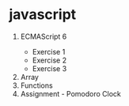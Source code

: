 # javascript
<ol>
   <li>ECMAScript 6</li>
   <ul>
       <li>Exercise 1</li>
       <li>Exercise 2</li>
       <li>Exercise 3</li>
   </ul>
   <li>Array</li>
   <li>Functions</li>
   <li>Assignment - Pomodoro Clock</li>
</ol>
